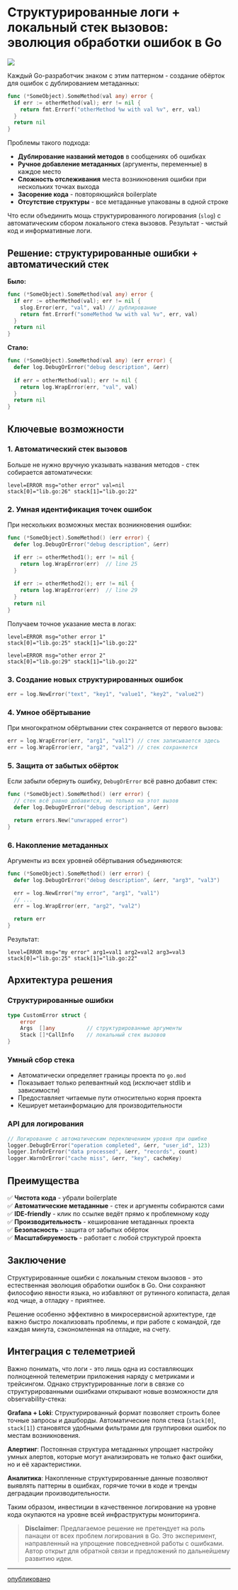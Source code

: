 # Структурированные логи + локальный стек вызовов: эволюция обработки ошибок в Go

![](https://habrastorage.org/webt/-t/be/lw/-tbelwsaidub6lf1wbg3pbf-jia.jpeg)

Каждый Go-разработчик знаком с этим паттерном - создание обёрток для ошибок с дублированием метаданных:

```go
func (*SomeObject).SomeMethod(val any) error {
  if err := otherMethod(val); err != nil {
    return fmt.Errorf("otherMethod %w with val %v", err, val)
  }
  return nil
}
```

Проблемы такого подхода:
- **Дублирование названий методов** в сообщениях об ошибках
- **Ручное добавление метаданных** (аргументы, переменные) в каждое место
- **Сложность отслеживания** места возникновения ошибки при нескольких точках выхода
- **Засорение кода** - повторяющийся boilerplate
- **Отсутствие структуры** - все метаданные упакованы в одной строке

Что если объединить мощь структурированного логирования (`slog`) с автоматическим сбором локального стека вызовов. Результат - чистый код и информативные логи.

<cut/>

## Решение: структурированные ошибки + автоматический стек

**Было:**
```go
func (*SomeObject).SomeMethod(val any) error {
  if err := otherMethod(val); err != nil {
    slog.Error(err, "val", val) // дублирование
    return fmt.Errorf("someMethod %w with val %v", err, val)
  }
  return nil
}
```

**Стало:**
```go
func (*SomeObject).SomeMethod(val any) (err error) {
  defer log.DebugOrError("debug description", &err)
   
  if err = otherMethod(val); err != nil {
    return log.WrapError(err, "val", val)
  }
  return nil
}
```

## Ключевые возможности

### 1. Автоматический стек вызовов

Больше не нужно вручную указывать названия методов - стек собирается автоматически:

```
level=ERROR msg="other error" val=nil 
stack[0]="lib.go:26" stack[1]="lib.go:22"
```

### 2. Умная идентификация точек ошибок

При нескольких возможных местах возникновения ошибки:

```go
func (*SomeObject).SomeMethod() (err error) {
  defer log.DebugOrError("debug description", &err)

  if err := otherMethod1(); err != nil {
    return log.WrapError(err)  // line 25
  }
  
  if err := otherMethod2(); err != nil {
    return log.WrapError(err)  // line 29
  }
  return nil
}
```

Получаем точное указание места в логах:

```
level=ERROR msg="other error 1"
stack[0]="lib.go:25" stack[1]="lib.go:22"

level=ERROR msg="other error 2"
stack[0]="lib.go:29" stack[1]="lib.go:22"
```

### 3. Создание новых структурированных ошибок

```go
err = log.NewError("text", "key1", "value1", "key2", "value2")
```

### 4. Умное обёртывание

При многократном обёртывании стек сохраняется от первого вызова:

```go
err = log.WrapError(err, "arg1", "val1") // стек записывается здесь
err = log.WrapError(err, "arg2", "val2") // стек сохраняется
```

### 5. Защита от забытых обёрток

Если забыли обернуть ошибку, `DebugOrError` всё равно добавит стек:

```go
func (*SomeObject).SomeMethod() (err error) {
  // стек всё равно добавится, но только на этот вызов
  defer log.DebugOrError("debug description", &err) 

  return errors.New("unwrapped error") 
}
```

### 6. Накопление метаданных

Аргументы из всех уровней обёртывания объединяются:

```go
func (*SomeObject).SomeMethod() (err error) {
  defer log.DebugOrError("debug description", &err, "arg3", "val3")

  err = log.NewError("my error", "arg1", "val1")
  // ...
  err = log.WrapError(err, "arg2", "val2")

  return err
}
```

Результат:
```
level=ERROR msg="my error" arg1=val1 arg2=val2 arg3=val3
stack[0]="lib.go:25" stack[1]="lib.go:22"
```

## Архитектура решения

### Структурированные ошибки

```go
type CustomError struct {
	error
	Args  []any          // структурированные аргументы
	Stack []*CallInfo    // локальный стек вызовов
}
```

### Умный сбор стека

- Автоматически определяет границы проекта по `go.mod`
- Показывает только релевантный код (исключает stdlib и зависимости)
- Предоставляет читаемые пути относительно корня проекта
- Кеширует метаинформацию для производительности

### API для логирования

```go
// Логирование с автоматическим переключением уровня при ошибке
logger.DebugOrError("operation completed", &err, "user_id", 123)
logger.InfoOrError("data processed", &err, "records", count)
logger.WarnOrError("cache miss", &err, "key", cacheKey)
```

## Преимущества

✅ **Чистота кода** - убрали boilerplate  
✅ **Автоматические метаданные** - стек и аргументы собираются сами  
✅ **IDE-friendly** - клик по ссылке ведёт прямо к проблемному коду  
✅ **Производительность** - кеширование метаданных проекта  
✅ **Безопасность** - защита от забытых обёрток  
✅ **Масштабируемость** - работает с любой структурой проекта  

## Заключение

Структурированные ошибки с локальным стеком вызовов - это естественная эволюция обработки ошибок в Go. Они сохраняют философию явности языка, но избавляют от рутинного копипаста, делая код чище, а отладку - приятнее.

Решение особенно эффективно в микросервисной архитектуре, где важно быстро локализовать проблемы, и при работе с командой, где каждая минута, сэкономленная на отладке, на счету.

## Интеграция с телеметрией

Важно понимать, что логи - это лишь одна из составляющих полноценной телеметрии приложения наряду с метриками и трейсингом. Однако структурированные логи в связке со структурированными ошибками открывают новые возможности для observability-стека:

**Grafana + Loki**: Структурированный формат позволяет строить более точные запросы и дашборды. Автоматические поля стека (`stack[0]`, `stack[1]`) становятся удобными фильтрами для группировки ошибок по местам возникновения.

**Алертинг**: Постоянная структура метаданных упрощает настройку умных алертов, которые могут анализировать не только факт ошибки, но и её характеристики.

**Аналитика**: Накопленные структурированные данные позволяют выявлять паттерны в ошибках, горячие точки в коде и тренды деградации производительности.

Таким образом, инвестиции в качественное логирование на уровне кода окупаются на уровне всей инфраструктуры мониторинга.

> **Disclaimer**: Предлагаемое решение не претендует на роль панацеи от всех проблем логирования в Go. Это эксперимент, направленный на упрощение повседневной работы с ошибками. Автор открыт для обратной связи и предложений по дальнейшему развитию идеи.

---

[опубликовано](https://habr.com/ru/topic/edit/915660/)